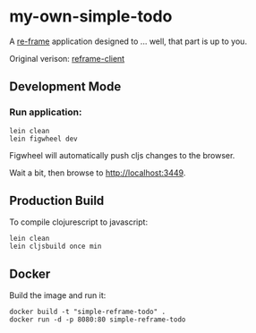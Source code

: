 # my-own-simple-todo

A [re-frame](https://github.com/Day8/re-frame) application designed to ... well, that part is up to you.

Original verison: [reframe-client](https://github.com/tacticiankerala/re-frame-sample-app)

## Development Mode

### Run application:

```
lein clean
lein figwheel dev
```

Figwheel will automatically push cljs changes to the browser.

Wait a bit, then browse to [http://localhost:3449](http://localhost:3449).

## Production Build


To compile clojurescript to javascript:

```
lein clean
lein cljsbuild once min
```

## Docker

Build the image and run it:
```
docker build -t "simple-reframe-todo" .
docker run -d -p 8080:80 simple-reframe-todo
```